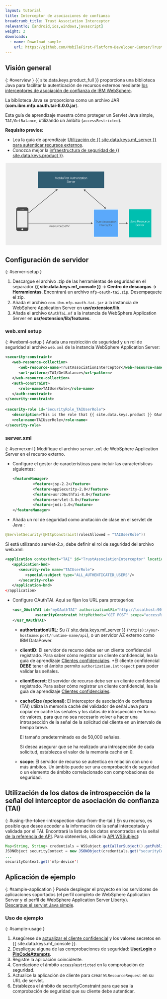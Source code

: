 ```yaml
---
layout: tutorial
title: Interceptor de asociaciones de confianza
breadcrumb_title: Trust Association Interceptor
relevantTo: [android,ios,windows,javascript]
weight: 2
downloads:
  - name: Download sample
    url: https://github.com/MobileFirst-Platform-Developer-Center/TrustAssociationInterceptor/tree/release80
---
```

<!-- NLS_CHARSET=UTF-8 -->
## Visión general
{: #overview }
{{ site.data.keys.product_full }} proporciona una biblioteca Java para facilitar la autenticación de recursos externos mediante [los interceptores de asociación de confianza de IBM WebSphere](https://www.ibm.com/support/knowledgecenter/SSHRKX_8.5.0/mp/security/sec_ws_tai.dita).

La biblioteca Java se proporciona como un archivo JAR (**com.ibm.mfp.oauth.tai-8.0.0.jar**).

Esta guía de aprendizaje muestra cómo proteger un Servlet Java simple, `TAI/GetBalance`, utilizando un ámbito (`accessRestricted`).

**Requisito previos:**

* Lea la guía de aprendizaje [Utilización de {{ site.data.keys.mf_server }} para autenticar recursos externos](../).
* Conozca mejor la [infraestructura de seguridad de {{ site.data.keys.product }}](../../).

![Flujo](TAI_flow.jpg)

## Configuración de servidor
{: #server-setup }
1. Descargue el archivo .zip de las herramientas de seguridad en el separador **{{ site.data.keys.mf_console }} → Centro de descargas → Herramientas**. Encontrará un archivo `mfp-oauth-tai.zip`. Desempaquete el zip.
2. Añada el archivo `com.ibm.mfp.oauth.tai.jar` a la instancia de WebSphere Application Server en **usr/extension/lib**.
3. Añada el archivo `OAuthTai.mf` a la instancia de WebSphere Application Server en **usr/extension/lib/features**.

### web.xml setup
{: #webxml-setup }
Añada una restricción de seguridad y un rol de seguridad al archivo `web.xml` de la instancia WebSphere Application Server:

```xml
<security-constraint>
   <web-resource-collection>
      <web-resource-name>TrustAssociationInterceptor</web-resource-name>
      <url-pattern>/TAI/GetBalance</url-pattern>
   </web-resource-collection>
   <auth-constraint>
      <role-name>TAIUserRole</role-name>
   </auth-constraint>
</security-constraint>

<security-role id="SecurityRole_TAIUserRole">
   <description>This is the role that {{ site.data.keys.product }} OAuthTAI uses to protect the resource, and it is mandatory to map it to 'All Authenticated in Application' in WebSphere Application Server full profile and to 'ALL_AUTHENTICATED_USERS' in WebSphere Application Server Liberty.</description>
   <role-name>TAIUserRole</role-name>
</security-role>
```

### server.xml
{: #serverxml }
Modifique el archivo `server.xml` de WebSphere Application Server en el recurso externo.

* Configure el gestor de características para incluir las características siguientes:

  ```xml
  <featureManager>
           <feature>jsp-2.2</feature>
           <feature>appSecurity-2.0</feature>
           <feature>usr:OAuthTai-8.0</feature>
           <feature>servlet-3.0</feature>
           <feature>jndi-1.0</feature>
  </featureManager>
  ```

* Añada un rol de seguridad como anotación de clase en el servlet de Java :

```java
@ServletSecurity(@HttpConstraint(rolesAllowed = "TAIUserRole"))
```

Si está utilizando servlet-2.x, debe definir el rol de seguridad del archivo web.xml:

```xml
<application contextRoot="TAI" id="TrustAssociationInterceptor" location="TAI.war" name="TrustAssociationInterceptor"/>
   <application-bnd>
      <security-role name="TAIUserRole">
         <special-subject type="ALL_AUTHENTICATED_USERS"/>
      </security-role>
   </application-bnd>
</application>
```

* Configure OAuthTAI. Aquí se fijan los URL para protegerlos:

  ```xml
  <usr_OAuthTAI id="myOAuthTAI" authorizationURL="http://localhost:9080/mfp/api" clientId="ExternalResourceId" clientSecret="ExternalResourcePass" cacheSize="500">
            <securityConstraint httpMethods="GET POST" scope="accessRestricted" securedURLs="/GetBalance"></securityConstraint>
  </usr_OAuthTAI>
  ```
    - **authorizationURL**: Su {{ site.data.keys.mf_server }} (`http(s):/your-hostname:port/runtime-name/api`), o un servidor AZ externo como IBM DataPower.

    - **clientID**: El servidor de recurso debe ser un cliente confidencial registrado. Para saber cómo registrar un cliente confidencial, lea la guía de aprendizaje [Clientes confidenciales](../../confidential-clients/). *El cliente confidencial **DEBE** tener el ámbito permito `authorization.introspect` para poder validar las señales.

    - **clientSecret**: El servidor de recurso debe ser un cliente confidencial registrado. Para saber cómo registrar un cliente confidencial, lea la guía de aprendizaje [Clientes confidenciales](../../confidential-clients/).
    - **cacheSize (opcional)**: El interceptor de asociación de confianza (TAI) utiliza la memoria caché del validador de señal Java para copiar en caché las señales y los datos de introspección en forma de valores, para que no sea necesario volver a hacer una introspección de la señal de la solicitud del cliente en un intervalo de tiempo breve.

        El tamaño predeterminado es de 50,000 señales.  

        Si desea asegurar que se ha realizado una introspección de cada solicitud, establezca el valor de la memoria caché en 0.  

    - **scope**: El servidor de recurso se autentica en relación con uno o más ámbitos. Un ámbito puede ser una comprobación de seguridad o un elemento de ámbito correlacionado con comprobaciones de seguridad.

## Utilización de los datos de introspección de la señal del interceptor de asociación de confianza (TAI)
{: #using-the-token-introspection-data-from-the-tai }
En su recurso, es posible que desee acceder a la información de la señal interceptada y validada por el TAI. Encontrará la lista de los datos encontrados en la señal [de la referencia de API](../../../api/java-token-validator). Para obtenerlos, utilice la [API WSSubject](http://www.ibm.com/support/knowledgecenter/SSEQTP_8.5.5/com.ibm.websphere.wlp.doc/ae/rwlp_sec_apis.html):

```java
Map<String, String> credentials = WSSubject.getCallerSubject().getPublicCredentials(Hashtable.class).iterator().next();
JSONObject securityContext = new JSONObject(credentials.get("securityContext"));
...
securityContext.get('mfp-device')
```

## Aplicación de ejemplo
{: #sample-application }
Puede desplegar el proyecto en los servidores de aplicaciones soportados (el perfil completo de WebSphere Application Server y el perfil de WebSphere Application Server Liberty).  
[Descargue el servlet Java simple](https://github.com/MobileFirst-Platform-Developer-Center/TrustAssociationInterceptor/tree/release80).

### Uso de ejemplo
{: #sample-usage }
1. Asegúrese de [actualizar el cliente confidencial](../#confidential-client) y los valores secretos en {{ site.data.keys.mf_console }}.
2. Despliegue alguna de las comprobaciones de seguridad: **[UserLogin](../../user-authentication/security-check/)** o **[PinCodeAttempts](../../credentials-validation/security-check/)**.
3. Registre la aplicación coincidente.
4. Correlacione el ámbito `accessRestricted` en la comprobación de seguridad.
5. Actualice la aplicación de cliente para crear `WLResourceRequest` en su URL de servlet.
6. Establezca el ámbito de securityConstraint para que sea la comprobación de seguridad que su cliente debe autenticar.
